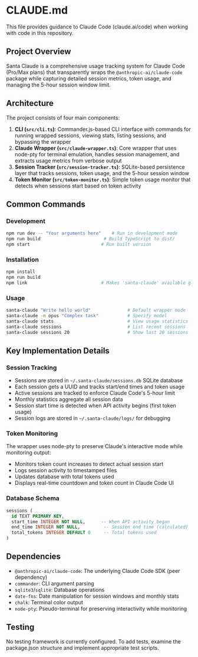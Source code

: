 # CLAUDE.md

This file provides guidance to Claude Code (claude.ai/code) when working with code in this repository.

## Project Overview

Santa Claude is a comprehensive usage tracking system for Claude Code (Pro/Max plans) that transparently wraps the `@anthropic-ai/claude-code` package while capturing detailed session metrics, token usage, and managing the 5-hour session window limit.

## Architecture

The project consists of four main components:

1. **CLI (`src/cli.ts`)**: Commander.js-based CLI interface with commands for running wrapped sessions, viewing stats, listing sessions, and bypassing the wrapper
2. **Claude Wrapper (`src/claude-wrapper.ts`)**: Core wrapper that uses node-pty for terminal emulation, handles session management, and extracts usage metrics from verbose output
3. **Session Tracker (`src/session-tracker.ts`)**: SQLite-based persistence layer that tracks sessions, token usage, and the 5-hour session window
4. **Token Monitor (`src/token-monitor.ts`)**: Simple token usage monitor that detects when sessions start based on token activity

## Common Commands

### Development
```bash
npm run dev -- "Your arguments here"    # Run in development mode
npm run build                        # Build TypeScript to dist/
npm start                           # Run built version
```

### Installation
```bash
npm install
npm run build
npm link                            # Makes 'santa-claude' available globally
```

### Usage
```bash
santa-claude "Write hello world"              # Default wrapper mode
santa-claude -m opus "Complex task"           # Specify model
santa-claude stats                            # View usage statistics
santa-claude sessions                         # List recent sessions
santa-claude sessions 20                      # Show last 20 sessions
```

## Key Implementation Details

### Session Tracking
- Sessions are stored in `~/.santa-claude/sessions.db` SQLite database
- Each session gets a UUID and tracks start/end times and token usage
- Active sessions are tracked to enforce Claude Code's 5-hour limit
- Monthly statistics aggregate all session data
- Session start time is detected when API activity begins (first token usage)
- Session logs are stored in `~/.santa-claude/logs/` for debugging

### Token Monitoring
The wrapper uses node-pty to preserve Claude's interactive mode while monitoring output:
- Monitors token count increases to detect actual session start
- Logs session activity to timestamped files
- Updates database with total tokens used
- Displays real-time countdown and token count in Claude Code UI

### Database Schema
```sql
sessions (
  id TEXT PRIMARY KEY,
  start_time INTEGER NOT NULL,      -- When API activity began
  end_time INTEGER NOT NULL,         -- Session end time (calculated)
  total_tokens INTEGER DEFAULT 0     -- Total tokens used
)
```

## Dependencies

- `@anthropic-ai/claude-code`: The underlying Claude Code SDK (peer dependency)
- `commander`: CLI argument parsing
- `sqlite3`/`sqlite`: Database operations
- `date-fns`: Date manipulation for session windows and monthly stats
- `chalk`: Terminal color output
- `node-pty`: Pseudo-terminal for preserving interactivity while monitoring

## Testing

No testing framework is currently configured. To add tests, examine the package.json structure and implement appropriate test scripts.